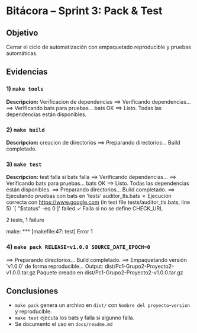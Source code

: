 # Bitácora – Sprint 3: Pack & Test

## Objetivo
Cerrar el ciclo de automatización con empaquetado reproducible y pruebas automáticas.

## Evidencias

### 1) `make tools`
**Descripcion:** Verificacion de dependencias
==> Verificando dependencias...
==> Verificando bats para pruebas...
bats OK
==> Listo.
Todas las dependencias están disponibles.

### 2) `make build`
**Descripcion:** creacion de directorios
==> Preparando directorios...
Build completado.

### 3) `make test`
**Descripcion:** test falla si bats falla
==> Verificando dependencias...
==> Verificando bats para pruebas...
bats OK
==> Listo.
Todas las dependencias están disponibles.
==> Preparando directorios...
Build completado.
==> Ejecutando pruebas con bats en 'tests'
auditor_tls.bats
 ✗ Ejecución correcta con https://www.google.com
   (in test file tests/auditor_tls.bats, line 5)
     `[ "$status" -eq 0 ]' failed
 ✓ Falla si no se define CHECK_URL

2 tests, 1 failure

make: *** [makefile:47: test] Error 1

### 4) `make pack RELEASE=v1.0.0 SOURCE_DATE_EPOCH=0`
==> Preparando directorios...
Build completado.
==> Empaquetando versión 'v1.0.0' de forma reproducible...
Output: dist/Pc1-Grupo2-Proyecto2-v1.0.0.tar.gz
Paquete creado en dist/Pc1-Grupo2-Proyecto2-v1.0.0.tar.gz

## Conclusiones
- `make pack` genera un archivo en `dist/` con `Nombre del proyecto`-`version` y reproducible.
- `make test` ejecuta los bats y falla si algunno falla.
- Se documento el uso en `docs/readme.md`